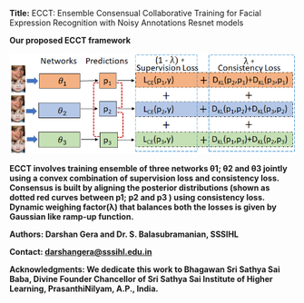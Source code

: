 <strong>Title:</strong> ECCT: Ensemble Consensual Collaborative Training for Facial Expression Recognition with Noisy Annotations Resnet models  

<strong> Our proposed ECCT framework<strong>
  
![Proposed framework](images/ECCT_framework.png)

 ECCT involves training ensemble of three networks θ1; θ2 and θ3 jointly using a convex combination of supervision loss and consistency loss. Consensus is built by
aligning the posterior distributions (shown as dotted red curves between p1; p2 and p3 ) using consistency loss. Dynamic weighing factor(λ) that balances both the losses is given by Gaussian like ramp-up function.

Authors: Darshan Gera and Dr. S. Balasubramanian, SSSIHL

Contact: darshangera@sssihl.edu.in

Acknowledgments: We dedicate this work to Bhagawan Sri Sathya Sai Baba, Divine Founder Chancellor of Sri Sathya Sai Institute of Higher Learning, PrasanthiNilyam, A.P., India.
